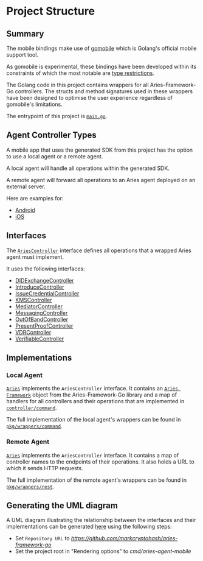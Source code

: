 # Project Structure

## Summary

The mobile bindings make use of [gomobile](https://github.com/golang/mobile) which is Golang's official mobile support tool.

As gomobile is experimental, these bindings have been developed within its constraints of which the most notable
are [type restrictions](https://godoc.org/golang.org/x/mobile/cmd/gobind#hdr-Type_restrictions).

The Golang code in this project contains wrappers for all Aries-Framework-Go controllers. 
The structs and method signatures used in these wrappers have been designed to optimise the user experience regardless
of gomobile's limitations.

The entrypoint of this project is [`main.go`](https://github.com/markcryptohash/aries-framework-go/blob/master/cmd/aries-agent-mobile/main.go).

## Agent Controller Types

A mobile app that uses the generated SDK from this project has the option to use a local agent or a remote agent.

A local agent will handle all operations within the generated SDK.

A remote agent will forward all operations to an Aries agent deployed on an external server.

Here are examples for:

- [Android](https://github.com/trustbloc/aries-examples/blob/master/android/AriesDemo/app/src/main/java/com/github/trustbloc/ariesdemo/FirstFragment.java)
- [iOS](https://github.com/trustbloc/aries-examples/blob/master/ios/AriesDemo/AriesDemo/ViewController.m)

## Interfaces

The [`AriesController`](https://github.com/markcryptohash/aries-framework-go/blob/master/cmd/aries-agent-mobile/pkg/api/api.go)
interface defines all operations that a wrapped Aries agent must implement.

It uses the following interfaces:

- [DIDExchangeController](https://github.com/markcryptohash/aries-framework-go/blob/master/cmd/aries-agent-mobile/pkg/api/didexchange.go)
- [IntroduceController](https://github.com/markcryptohash/aries-framework-go/blob/master/cmd/aries-agent-mobile/pkg/api/introduce.go)
- [IssueCredentialController](https://github.com/markcryptohash/aries-framework-go/blob/master/cmd/aries-agent-mobile/pkg/api/issuecredential.go)
- [KMSController](https://github.com/markcryptohash/aries-framework-go/blob/master/cmd/aries-agent-mobile/pkg/api/kms.go)
- [MediatorController](https://github.com/markcryptohash/aries-framework-go/blob/master/cmd/aries-agent-mobile/pkg/api/mediator.go)
- [MessagingController](https://github.com/markcryptohash/aries-framework-go/blob/master/cmd/aries-agent-mobile/pkg/api/messaging.go)
- [OutOfBandController](https://github.com/markcryptohash/aries-framework-go/blob/master/cmd/aries-agent-mobile/pkg/api/outofband.go)
- [PresentProofController](https://github.com/markcryptohash/aries-framework-go/blob/master/cmd/aries-agent-mobile/pkg/api/presentproof.go)
- [VDRController](https://github.com/markcryptohash/aries-framework-go/blob/master/cmd/aries-agent-mobile/pkg/api/vdr.go)
- [VerifiableController](https://github.com/markcryptohash/aries-framework-go/blob/master/cmd/aries-agent-mobile/pkg/api/verifiable.go)

## Implementations

### Local Agent

[`Aries`](https://github.com/markcryptohash/aries-framework-go/blob/master/cmd/aries-agent-mobile/pkg/wrappers/command/aries.go)
implements the `AriesController` interface.
It contains an [`Aries Framework`](https://github.com/markcryptohash/aries-framework-go/blob/master/pkg/framework/aries/framework.go) 
object from the Aries-Framework-Go library and a map of handlers for all controllers and their operations that are implemented in
[`controller/command`](https://github.com/markcryptohash/aries-framework-go/tree/master/pkg/controller/command).

The full implementation of the local agent's wrappers can be found in
[`pkg/wrappers/command`](https://github.com/markcryptohash/aries-framework-go/tree/master/cmd/aries-agent-mobile/pkg/wrappers/command).


### Remote Agent

[`Aries`](https://github.com/markcryptohash/aries-framework-go/blob/master/cmd/aries-agent-mobile/pkg/wrappers/rest/aries.go)
implements the `AriesController` interface.
It contains a map of controller names to the endpoints of their operations. It also holds a URL to which it sends HTTP requests.

The full implementation of the remote agent's wrappers can be found in
[`pkg/wrappers/rest`](https://github.com/markcryptohash/aries-framework-go/tree/master/cmd/aries-agent-mobile/pkg/wrappers/rest).

## Generating the UML diagram

A UML diagram illustrating the relationship between the interfaces and their implementations can be generated
[here](https://www.dumels.com/) using the following steps:
- Set `Repository URL` to _https://github.com/markcryptohash/aries-framework-go_
- Set the project root in "Rendering options" to _cmd/aries-agent-mobile_